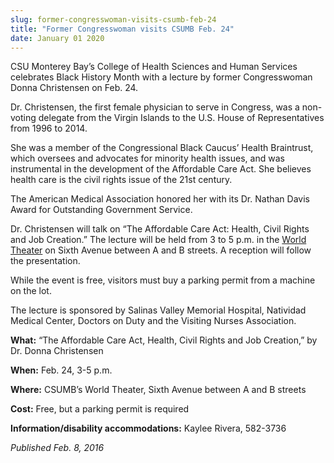 ```yaml
---
slug: former-congresswoman-visits-csumb-feb-24
title: "Former Congresswoman visits CSUMB Feb. 24"
date: January 01 2020
---
```


<p>CSU Monterey Bay’s College of Health Sciences and Human Services celebrates Black History Month with a lecture by former Congresswoman Donna Christensen on Feb. 24.</p><p>Dr. Christensen, the first female physician to serve in Congress, was a non&#45;voting delegate from the Virgin Islands to the U.S. House of Representatives from 1996 to 2014.
</p><p>She was a member of the Congressional Black Caucus’ Health Braintrust, which oversees and advocates for minority health issues, and was instrumental in the development of the Affordable Care Act. She believes health care is the civil rights issue of the 21st century.
</p><p>The American Medical Association honored her with its Dr. Nathan Davis Award for Outstanding Government Service.

Dr. Christensen will talk on “The Affordable Care Act: Health, Civil Rights and Job Creation.” The lecture will be held from 3 to 5 p.m. in the <a href="https://csumb.edu/maps">World Theater</a> on Sixth Avenue between A and B streets. A reception will follow the presentation.

While the event is free, visitors must buy a parking permit from a machine on the lot.

The lecture is sponsored by Salinas Valley Memorial Hospital, Natividad Medical Center, Doctors on Duty and the Visiting Nurses Association.

<strong>What:</strong> “The Affordable Care Act, Health, Civil Rights and Job Creation,” by Dr. Donna Christensen

<strong>When:</strong> Feb. 24, 3&#45;5 p.m.

<strong>Where:</strong> CSUMB’s World Theater, Sixth Avenue between A and B streets

<strong>Cost:</strong> Free, but a parking permit is required

<strong>Information/disability accommodations:</strong> Kaylee Rivera, 582&#45;3736

<em>Published Feb. 8, 2016</em>
</p>
